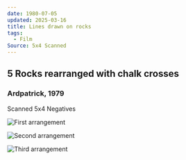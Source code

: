 ```yaml
---
date: 1980-07-05
updated: 2025-03-16
title: Lines drawn on rocks
tags:
  - Film
Source: 5x4 Scanned
---
```

## 5 Rocks rearranged with chalk crosses
### Ardpatrick, 1979
Scanned 5x4 Negatives

![First arrangement](https://live.staticflickr.com/65535/49845401203_3c8094b881_h_d.jpg)

<!-- more -->

![Second arrangement](https://live.staticflickr.com/65535/49846243502_60e140bc47_h_d.jpg)

![Third arrangement](https://live.staticflickr.com/65535/49845982171_1a2245c38d_h_d.jpg)